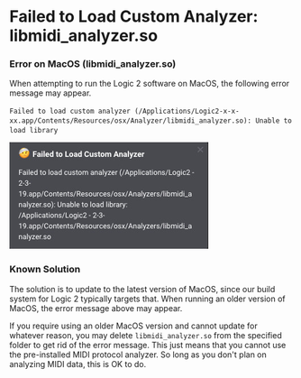 # Failed to Load Custom Analyzer: libmidi\_analyzer.so

### Error on MacOS (libmidi\_analyzer.so)

When attempting to run the Logic 2 software on MacOS, the following error message may appear.

`Failed to load custom analyzer (/Applications/Logic2-x-x-xx.app/Contents/Resources/osx/Analyzer/libmidi_analyzer.so): Unable to load library`

![Failed to load midi analyzer](../.gitbook/assets/failed-load-analyzer.jpeg)

### Known Solution

The solution is to update to the latest version of MacOS, since our build system for Logic 2 typically targets that. When running an older version of MacOS, the error message above may appear.&#x20;

If you require using an older MacOS version and cannot update for whatever reason, you may delete `libmidi_analyzer.so` from the specified folder to get rid of the error message. This just means that you cannot use the pre-installed MIDI protocol analyzer. So long as you don't plan on analyzing MIDI data, this is OK to do.
